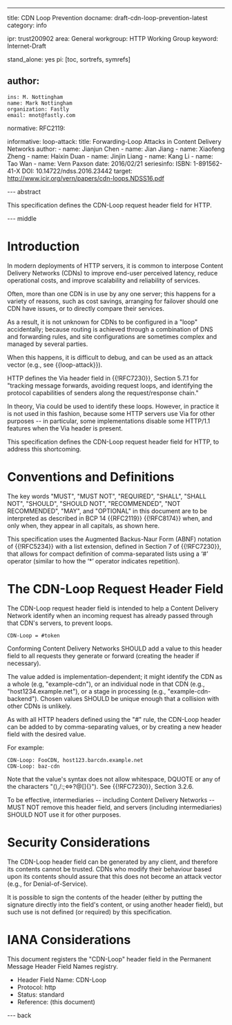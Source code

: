 ---
title: CDN Loop Prevention
docname: draft-cdn-loop-prevention-latest
category: info

ipr: trust200902
area: General
workgroup: HTTP Working Group
keyword: Internet-Draft

stand_alone: yes
pi: [toc, sortrefs, symrefs]

author:
 -
    ins: M. Nottingham
    name: Mark Nottingham
    organization: Fastly
    email: mnot@fastly.com

normative:
  RFC2119:

informative:
  loop-attack:
    title: Forwarding-Loop Attacks in Content Delivery Networks
    author:
    - name: Jianjun Chen
    - name: Jian Jiang
    - name: Xiaofeng Zheng
    - name: Haixin Duan
    - name: Jinjin Liang
    - name: Kang Li
    - name: Tao Wan
    - name: Vern Paxson
    date: 2016/02/21
    seriesinfo:
      ISBN: 1-891562-41-X
      DOI: 10.14722/ndss.2016.23442
    target: http://www.icir.org/vern/papers/cdn-loops.NDSS16.pdf



--- abstract

This specification defines the CDN-Loop request header field for HTTP.

--- middle

# Introduction

In modern deployments of HTTP servers, it is common to interpose Content Delivery Networks (CDNs)
to improve end-user perceived latency, reduce operational costs, and improve scalability and
reliability of services.

Often, more than one CDN is in use by any one server; this happens for a variety of reasons, such
as cost savings, arranging for failover should one CDN have issues, or to directly compare their
services.

As a result, it is not unknown for CDNs to be configured in a "loop" accidentally; because routing
is achieved through a combination of DNS and forwarding rules, and site configurations are
sometimes complex and managed by several parties.

When this happens, it is difficult to debug, and can be used as an attack vector (e.g., see
{{loop-attack}}).

HTTP defines the Via header field in {{!RFC7230}}, Section 5.7.1 for "tracking message forwards,
avoiding request loops, and identifying the protocol capabilities of senders along the
request/response chain."

In theory, Via could be used to identify these loops. However, in practice it is not used in this
fashion, because some HTTP servers use Via for other purposes -- in particular, some
implementations disable some HTTP/1.1 features when the Via header is present.

This specification defines the CDN-Loop request header field for HTTP, to address this shortcoming.



# Conventions and Definitions

The key words "MUST", "MUST NOT", "REQUIRED", "SHALL", "SHALL NOT", "SHOULD", "SHOULD NOT",
"RECOMMENDED", "NOT RECOMMENDED", "MAY", and "OPTIONAL" in this document are to be interpreted as
described in BCP 14 {{RFC2119}} {{!RFC8174}} when, and only when, they appear in all capitals, as
shown here.

This specification uses the Augmented Backus-Naur Form (ABNF) notation of {{!RFC5234}} with a list
extension, defined in Section 7 of {{!RFC7230}}, that allows for compact definition of
comma-separated lists using a ‘#’ operator (similar to how the ‘*’ operator indicates repetition).

# The CDN-Loop Request Header Field

The CDN-Loop request header field is intended to help a Content Delivery Network identify when an incoming request has already passed through that CDN's servers, to prevent loops.

~~~ abnf
CDN-Loop = #token
~~~

Conforming Content Delivery Networks SHOULD add a value to this header field to all requests they
generate or forward (creating the header if necessary).

The value added is implementation-dependent; it might identify the CDN as a whole (e.g,
"example-cdn"), or an individual node in that CDN (e.g., "host1234.example.net"), or a stage in
processing (e.g., "example-cdn-backend"). Chosen values SHOULD be unique enough that a collision
with other CDNs is unlikely.

As with all HTTP headers defined using the "#" rule, the CDN-Loop header can be added to by comma-separating values, or by creating a new header field with the desired value.

For example:

~~~ example
CDN-Loop: FooCDN, host123.barcdn.example.net
CDN-Loop: baz-cdn
~~~

Note that the value's syntax does not allow whitespace, DQUOTE or any of the characters
"(),/:;<=>?@[\]{}"). See {{!RFC7230}}, Section 3.2.6.

To be effective, intermediaries -- including Content Delivery Networks -- MUST NOT remove this
header field, and servers (including intermediaries) SHOULD NOT use it for other purposes.


# Security Considerations

The CDN-Loop header field can be generated by any client, and therefore its contents cannot be
trusted. CDNs who modify their behaviour based upon its contents should assure that this does not
become an attack vector (e.g., for Denial-of-Service).

It is possible to sign the contents of the header (either by putting the signature directly into
the field's content, or using another header field), but such use is not defined (or required) by
this specification.



# IANA Considerations

This document registers the "CDN-Loop" header field in the Permanent Message Header Field Names registry.

* Header Field Name: CDN-Loop
* Protocol: http
* Status: standard
* Reference: (this document)


--- back


